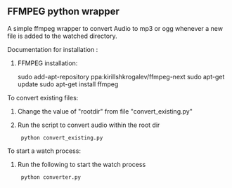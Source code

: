FFMPEG python wrapper
--------------------

A simple ffmpeg wrapper to convert Audio to mp3 or ogg whenever a new file is added to the watched directory.


Documentation for installation :

1) FFMPEG installation:
	
	sudo add-apt-repository ppa:kirillshkrogalev/ffmpeg-next
	sudo apt-get update
	sudo apt-get install ffmpeg


To convert existing files:

1) Change the value of "rootdir" from file "convert_existing.py"

2) Run the script to convert audio within the root dir


		python convert_existing.py


To start a watch process:

1) Run the following to start the watch process


		python converter.py
